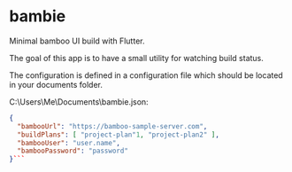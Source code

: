 # bambie

Minimal bamboo UI build with Flutter.

The goal of this app is to have a small utility for watching build status.

The configuration is defined in a configuration file which should be located in your documents folder.

C:\Users\Me\Documents\bambie.json:

```json
{
  "bambooUrl": "https://bamboo-sample-server.com",
  "buildPlans": [ "project-plan"1, "project-plan2" ],
  "bambooUser": "user.name",
  "bambooPassword": "password"
}```

